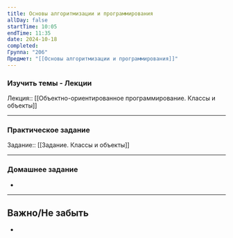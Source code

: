```yaml
---
title: Основы алгоритмизации и программирования
allDay: false
startTime: 10:05
endTime: 11:35
date: 2024-10-18
completed: 
Группа: "206"
Предмет: "[[Основы алгоритмизации и программирования]]"
---
```

### Изучить темы - Лекции

Лекция:: [[Объектно-ориентированное программирование. Классы и объекты]]

---
### Практическое задание

Задание:: [[Задание. Классы и объекты]]

---
### Домашнее задание

- 

---
## Важно/Не забыть

- 